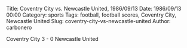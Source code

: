 Title: Coventry City vs. Newcastle United, 1986/09/13
Date: 1986/09/13 00:00
Category: sports
Tags: football, football scores, Coventry City, Newcastle United
Slug: coventry-city-vs-newcastle-united
Author: carbonero


Coventry City 3 - 0 Newcastle United
